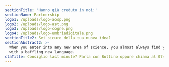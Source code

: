 ```yaml
---
sectionTitle: 'Hanno già creduto in noi:'
sectionName: Partnership
logo1: /uploads/logo-aosp.png
logo2: /uploads/logo-ast.png
logo3: /uploads/logo-cogne.png
logo4: /uploads/logo-umbriadigitale.png
sectionTitle2: Sei sicuro della tua nuova idea?
sectionAbstract2: >-
  When you enter into any new area of science, you almost always find yourself
  with a baffling new language.
ctaTitle: Consiglio last minute? Parla con Bottino oppure chiama al 0744/33434522
---
```


